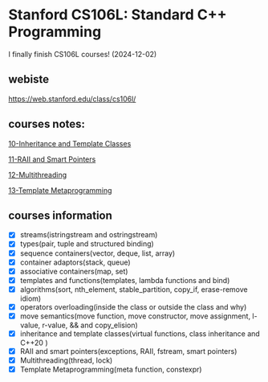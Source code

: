# Stanford CS106L: Standard C++ Programming

I finally finish CS106L courses! (2024-12-02)

## webiste

https://web.stanford.edu/class/cs106l/

## courses notes:

[10-Inheritance and Template Classes](https://wang-jiahao.github.io/posts/35825.html)

[11-RAII and Smart Pointers](https://wang-jiahao.github.io/posts/60866.html)

[12-Multithreading](https://wang-jiahao.github.io/posts/28135.html)

[13-Template Metaprogramming](https://wang-jiahao.github.io/posts/3991.html)
## courses information

- [x] streams(istringstream and ostringstream) 
- [x] types(pair, tuple and structured binding)
- [x] sequence containers(vector, deque, list, array)
- [x] container adaptors(stack, queue)
- [x] associative containers(map, set)
- [x] templates and functions(templates, lambda functions and bind)
- [x] algorithms(sort, nth_element, stable_partition, copy_if, erase-remove idiom)
- [x] operators overloading(inside the class or outside the class and why)
- [x] move semantics(move function, move constructor, move assignment, l-value, r-value, && and copy_elision)
- [x] inheritance and template classes(virtual functions, class inheritance and C++20 <concepts>)
- [x] RAII and smart pointers(exceptions, RAII, fstream, smart pointers)
- [x] Multithreading(thread, lock)
- [x] Template Metaprogramming(meta function, constexpr)
